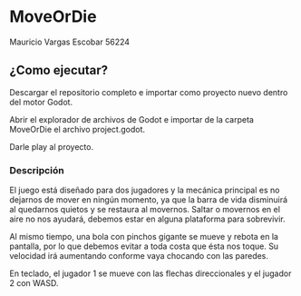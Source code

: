 # MoveOrDie

Mauricio Vargas Escobar
56224

## ¿Como ejecutar?

Descargar el repositorio completo e importar como proyecto nuevo dentro del motor Godot.

Abrir el explorador de archivos de Godot e importar de la carpeta MoveOrDie el archivo project.godot.

Darle play al proyecto.

### Descripción

El juego está diseñado para dos jugadores y la mecánica principal es no dejarnos de mover en ningún momento,
ya que la barra de vida disminuirá al quedarnos quietos y se restaura al movernos. Saltar o movernos en el aire
no nos ayudará, debemos estar en alguna plataforma para sobrevivir.

Al mismo tiempo, una bola con pinchos gigante se mueve y rebota en la pantalla, por lo que debemos evitar a toda 
costa que ésta nos toque. Su velocidad irá aumentando conforme vaya chocando con las paredes.

En teclado, el jugador 1 se mueve con las flechas direccionales y el jugador 2 con WASD.
